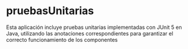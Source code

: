# pruebasUnitarias
Esta aplicación incluye pruebas unitarias implementadas con JUnit 5 en Java, utilizando las anotaciones correspondientes para garantizar el correcto funcionamiento de los componentes
